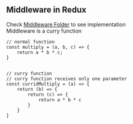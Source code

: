 ## Middleware in Redux

Check [Middleware Folder](./src/redux/middlewares/) to see implementation \
Middleware is a curry function

```
// normal function
const multiply = (a, b, c) => {
    return a * b * c;
}


// curry function
// curry function receives only one parameter
const curridMultiply = (a) => {
    return (b) => {
        return (c) => {
            return a * b * c
        }
    }
}
```
